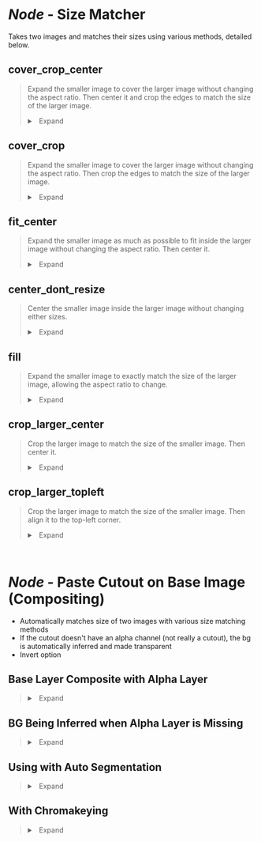 

# *Node* - Size Matcher

Takes two images and matches their sizes using various methods, detailed below.

## cover_crop_center

> Expand the smaller image to cover the larger image without changing the aspect ratio. Then center it and crop the edges to match the size of the larger image.
> 
> <details>
> <summary> &nbsp; Expand </summary>
>
> 
> ![alt text](wiki/demo/size-match/cover-crop-center.png)
>
> </details>

## cover_crop

> Expand the smaller image to cover the larger image without changing the aspect ratio. Then crop the edges to match the size of the larger image.
>
> 
> <details>
> <summary>&nbsp; Expand </summary>
>
> 
> ![alt text](wiki/demo/size-match/cover-crop.png)
>
> </details>

## fit_center

> Expand the smaller image as much as possible to fit inside the larger image without changing the aspect ratio. Then center it.
>
> 
> <details>
> <summary>&nbsp; Expand </summary>
>
> 
> ![alt text](wiki/demo/size-match/fit-center.png)
>
> </details>

## center_dont_resize

> Center the smaller image inside the larger image without changing either sizes.
>
> 
> <details>
> <summary>&nbsp; Expand </summary>
>
> 
> ![alt text](wiki/demo/size-match/center-dont-resize.png)
>
> </details>

## fill

> Expand the smaller image to exactly match the size of the larger image, allowing the aspect ratio to change.
>
> 
> <details>
> <summary>&nbsp; Expand </summary>
>
> 
> ![alt text](wiki/demo/size-match/fill.png)
>
> </details>

## crop_larger_center

> Crop the larger image to match the size of the smaller image. Then center it.
>
> 
> <details>
> <summary>&nbsp; Expand </summary>
>
> 
> ![alt text](wiki/demo/size-match/crop-larger-center.png)
>
> </details>

## crop_larger_topleft

> Crop the larger image to match the size of the smaller image. Then align it to the top-left corner.
> 
> <details>
> <summary>&nbsp; Expand </summary>
>
> 
>
> ![alt text](wiki/demo/size-match/crop-larger-topleft.png)
>
> </details>
>

&nbsp;

# *Node* - Paste Cutout on Base Image (Compositing)


- Automatically matches size of two images with various size matching methods
- If the cutout doesn't have an alpha channel (not really a cutout), the bg is automatically inferred and made transparent
- Invert option



## Base Layer Composite with Alpha Layer

> 
> <details>
> <summary>&nbsp; Expand </summary>
>
> 
> ![paste-cutout](wiki/demo/composite/paste-cutout.png)
>
> </details>


## BG Being Inferred when Alpha Layer is Missing



> 
> <details>
> <summary>&nbsp; Expand </summary>
>
> 
>
> ![inferred-bg](wiki/demo/composite/inferred-bg.png)
> 
>
> </details>

## Using with Auto Segmentation

> 
> <details>
> <summary>&nbsp; Expand </summary>
>
> 
>
> ![with-auto-segmentation](wiki/demo/composite/with-auto-segmentation.png)
>
>
> </details>


## With Chromakeying

> 
> <details>
> <summary>&nbsp; Expand </summary>
>
> 
> 
> ![with-chromakeying](wiki/demo/composite/with-chromakeying.png)
>
>
> </details>
